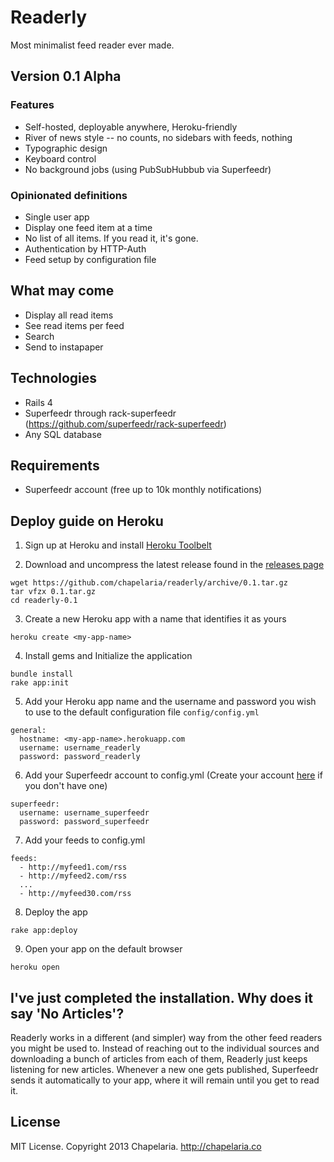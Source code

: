# Readerly

Most minimalist feed reader ever made.

## Version 0.1 Alpha

### Features

* Self-hosted, deployable anywhere, Heroku-friendly
* River of news style -- no counts, no sidebars with feeds, nothing
* Typographic design
* Keyboard control
* No background jobs (using PubSubHubbub via Superfeedr)

### Opinionated definitions

* Single user app
* Display one feed item at a time
* No list of all items. If you read it, it's gone.
* Authentication by HTTP-Auth
* Feed setup by configuration file

## What may come

* Display all read items
* See read items per feed
* Search
* Send to instapaper

## Technologies

* Rails 4
* Superfeedr through rack-superfeedr (https://github.com/superfeedr/rack-superfeedr)
* Any SQL database

## Requirements

* Superfeedr account (free up to 10k monthly notifications)

## Deploy guide on Heroku

1. Sign up at Heroku and install [Heroku Toolbelt][1]

2. Download and uncompress the latest release found in the [releases page][3]
```
wget https://github.com/chapelaria/readerly/archive/0.1.tar.gz
tar vfzx 0.1.tar.gz
cd readerly-0.1
```

3. Create a new Heroku app with a name that identifies it as yours
```
heroku create <my-app-name>
```

4. Install gems and Initialize the application
```
bundle install
rake app:init
```

5. Add your Heroku app name and the username and password you wish to use to the default configuration file `config/config.yml`
```
general:
  hostname: <my-app-name>.herokuapp.com
  username: username_readerly
  password: password_readerly
```

6. Add your Superfeedr account to config.yml (Create your account [here][2] if you don't have one)
```
superfeedr:
  username: username_superfeedr
  password: password_superfeedr
```

7. Add your feeds to config.yml
```
feeds:
  - http://myfeed1.com/rss
  - http://myfeed2.com/rss
  ...
  - http://myfeed30.com/rss
```
8. Deploy the app
```
rake app:deploy
```

9. Open your app on the default browser
```
heroku open
```

## I've just completed the installation. Why does it say 'No Articles'?

Readerly works in a different (and simpler) way from the other feed readers you might be used to. Instead of reaching out to the individual sources and downloading a bunch of articles from each of them, Readerly just keeps listening for new articles. Whenever a new one gets published, Superfeedr sends it automatically to your app, where it will remain until you get to read it.

[1]: https://toolbelt.heroku.com/
[2]: http://superfeedr.com/subscriber
[3]: https://github.com/chapelaria/readerly/releases

## License

MIT License. Copyright 2013 Chapelaria. http://chapelaria.co
